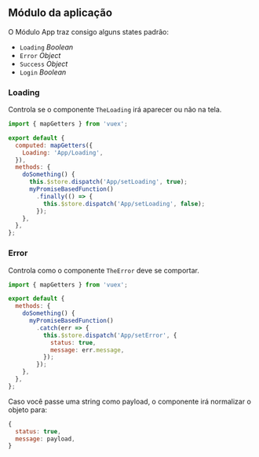 ## Módulo da aplicação

O Módulo App traz consigo alguns states padrão:

- `Loading` *Boolean*
- `Error` *Object*
- `Success` *Object*
- `Login` *Boolean*

### Loading

Controla se o componente `TheLoading` irá aparecer ou não na tela.

``` javascript
import { mapGetters } from 'vuex';

export default {
  computed: mapGetters({
    Loading: 'App/Loading',
  }),
  methods: {
    doSomething() {
      this.$store.dispatch('App/setLoading', true);
      myPromiseBasedFunction()
        .finally(() => {
          this.$store.dispatch('App/setLoading', false);
        });
    },
  },
};
```

### Error

Controla como o componente `TheError` deve se comportar.

``` javascript
import { mapGetters } from 'vuex';

export default {
  methods: {
    doSomething() {
      myPromiseBasedFunction()
        .catch(err => {
          this.$store.dispatch('App/setError', {
            status: true,
            message: err.message, 
          });
        });
    },
  },
};
```

Caso você passe uma string como payload, o componente irá normalizar o objeto para:
``` javascript
{
  status: true,
  message: payload,
}
```